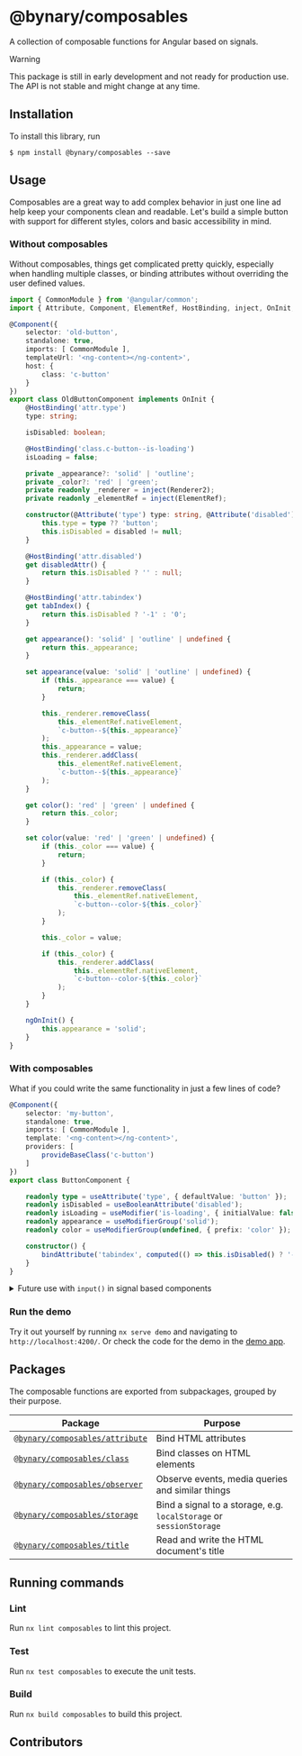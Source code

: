 # @bynary/composables

A collection of composable functions for Angular based on signals.

> [!WARNING]
> This package is still in early development and not ready for production use. The API is not stable and might change at any time. 

## Installation

To install this library, run

```shell
$ npm install @bynary/composables --save
```

## Usage

Composables are a great way to add complex behavior in just one line ad help keep your components clean and readable.
Let's build a simple button with support for different styles, colors and basic accessibility in mind.

### Without composables

Without composables, things get complicated pretty quickly, especially when handling multiple classes, or binding attributes without overriding the user defined values.

```ts
import { CommonModule } from '@angular/common';
import { Attribute, Component, ElementRef, HostBinding, inject, OnInit, Renderer2 } from '@angular/core';

@Component({
    selector: 'old-button',
    standalone: true,
    imports: [ CommonModule ],
    templateUrl: '<ng-content></ng-content>',
    host: {
        class: 'c-button'
    }
})
export class OldButtonComponent implements OnInit {
    @HostBinding('attr.type')
    type: string;

    isDisabled: boolean;

    @HostBinding('class.c-button--is-loading')
    isLoading = false;

    private _appearance?: 'solid' | 'outline';
    private _color?: 'red' | 'green';
    private readonly _renderer = inject(Renderer2);
    private readonly _elementRef = inject(ElementRef);

    constructor(@Attribute('type') type: string, @Attribute('disabled') disabled: string) {
        this.type = type ?? 'button';
        this.isDisabled = disabled != null;
    }

    @HostBinding('attr.disabled')
    get disabledAttr() {
        return this.isDisabled ? '' : null;
    }

    @HostBinding('attr.tabindex')
    get tabIndex() {
        return this.isDisabled ? '-1' : '0';
    }

    get appearance(): 'solid' | 'outline' | undefined {
        return this._appearance;
    }

    set appearance(value: 'solid' | 'outline' | undefined) {
        if (this._appearance === value) {
            return;
        }

        this._renderer.removeClass(
            this._elementRef.nativeElement,
            `c-button--${this._appearance}`
        );
        this._appearance = value;
        this._renderer.addClass(
            this._elementRef.nativeElement,
            `c-button--${this._appearance}`
        );
    }

    get color(): 'red' | 'green' | undefined {
        return this._color;
    }

    set color(value: 'red' | 'green' | undefined) {
        if (this._color === value) {
            return;
        }

        if (this._color) {
            this._renderer.removeClass(
                this._elementRef.nativeElement,
                `c-button--color-${this._color}`
            );
        }

        this._color = value;

        if (this._color) {
            this._renderer.addClass(
                this._elementRef.nativeElement,
                `c-button--color-${this._color}`
            );
        }
    }

    ngOnInit() {
        this.appearance = 'solid';
    }
}

```

### With composables

What if you could write the same functionality in just a few lines of code?

```ts
@Component({
    selector: 'my-button',
    standalone: true,
    imports: [ CommonModule ],
    template: '<ng-content></ng-content>',
    providers: [
        provideBaseClass('c-button')
    ]
})
export class ButtonComponent {

    readonly type = useAttribute('type', { defaultValue: 'button' });
    readonly isDisabled = useBooleanAttribute('disabled');
    readonly isLoading = useModifier('is-loading', { initialValue: false });
    readonly appearance = useModifierGroup('solid');
    readonly color = useModifierGroup(undefined, { prefix: 'color' });

    constructor() {
        bindAttribute('tabindex', computed(() => this.isDisabled() ? '-1' : '0'));
    }
}
```

<details>
<summary>Future use with <code>input()</code> in signal based components</summary>

Next to the `useXyz`-function, each composable is also available as a `binXyz`-function, which takes a signal as an input and allows to combine multiple use cases in one statement.
E.g. with the upcoming signal-based `input()` function ([read more about this](https://github.com/angular/angular/discussions/49682)) 

```ts
import { bindAttribute } from './attribute.composable';

@Component({
    selector: 'my-button',
    standalone: true,
    imports: [ CommonModule ],
    template: '<ng-content></ng-content>',
    providers: [
        provideBaseClass('c-button')
    ]
})
export class ButtonComponent {

    readonly disabled = input(false);
    readonly loading = input(false);
    readonly appearance = input('solid');
    readonly color = input(undefined);
    readonly type = useAttribute('type', { defaultValue: 'button' });

    constructor() {
        bindBooleanAttribute('disabled', this.disabled);
        bindModifier('is-loading', this.loading);
        bindModifierGroup(this.appearance);
        bindModifierGroup(this.color, { prefix: 'color' });
        bindAttribute('tabindex', computed(() => this.disabled() ? '-1' : '0'));
    }
}
```
</details>

### Run the demo

Try it out yourself by running `nx serve demo` and navigating to `http://localhost:4200/`.
Or check the code for the demo in the [demo app](../../apps/demo).


## Packages

The composable functions are exported from subpackages, grouped by their purpose.

| Package                                                          | Purpose                                                             |
|------------------------------------------------------------------|---------------------------------------------------------------------|
| [`@bynary/composables/attribute`](attribute/README.md) | Bind HTML attributes                                                |
| [`@bynary/composables/class`](class/README.md)       | Bind classes on HTML elements                                       |
| [`@bynary/composables/observer`](observer/README.md) | Observe events, media queries and similar things                    |
| [`@bynary/composables/storage`](storage/README.md)   | Bind a signal to a storage, e.g. `localStorage` or `sessionStorage` |
| [`@bynary/composables/title`](title/README.md)       | Read and write the HTML document's title                            |

## Running commands

### Lint

Run `nx lint composables` to lint this project.

### Test

Run `nx test composables` to execute the unit tests.

### Build

Run `nx build composables` to build this project.

## Contributors
